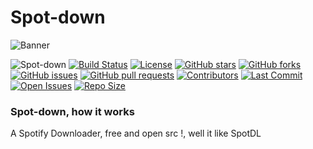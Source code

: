 # Spot-down

![Banner](https://files.catbox.moe/xl3d4c.png)

![Spot-down](https://img.shields.io/badge/Spot-down-Green?style=plastic)
[![Build Status](https://img.shields.io/github/actions/workflow/status/ts-dev-java/Spot-down/main.yml?branch=main&style=flat&logo=github&logoColor=white)](https://github.com/ts-dev-java/repo/actions)
[![License](https://img.shields.io/github/license/ts-dev-java/spot-down?style=flat&logo=github&logoColor=white)](https://github.com/username/repo/blob/main/LICENSE)
[![GitHub stars](https://img.shields.io/github/stars/ts-dev-java/Spot-down?style=flat&logo=github&logoColor=white)](https://github.com/username/repo/stargazers)
[![GitHub forks](https://img.shields.io/github/forks/ts-dev-java/Spot-down?style=flat&logo=github&logoColor=white)](https://github.com/ts-dev-java/Spot-down/network/members)
[![GitHub issues](https://img.shields.io/github/issues/ts-dev-java/Spot-down?style=flat&logo=github&logoColor=white)](https://github.com/username/repo/issues)
[![GitHub pull requests](https://img.shields.io/github/issues-pr/ts-dev-java/Spot-down?style=flat&logo=github&logoColor=white)](https://github.com/username/repo/pulls)
[![Contributors](https://img.shields.io/github/contributors/ts-dev-java/Spot-down?style=flat&logo=github&logoColor=white)](https://github.com/username/repo/graphs/contributors)
[![Last Commit](https://img.shields.io/github/last-commit/ts-dev-java/Spot-down?style=flat&logo=github&logoColor=white)](https://github.com/username/repo/commits)
[![Open Issues](https://img.shields.io/github/issues-raw/username/repo?style=flat&logo=github&logoColor=white)](https://github.com/username/repo/issues)
[![Repo Size](https://img.shields.io/github/repo-size/username/repo?style=flat&logo=github&logoColor=white)](https://github.com/username/repo)
### Spot-down, how it works
A Spotify Downloader, free and open src !, well it like SpotDL
